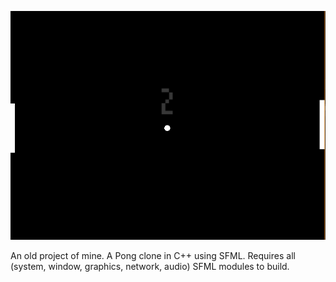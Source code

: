 ![Picture of Pong Game](https://github.com/ForestBits/pong-v2/raw/master/doc/img/picture.png)

An old project of mine. A Pong clone in C++ using SFML. Requires all (system, window, graphics, network, audio) SFML modules to build.
